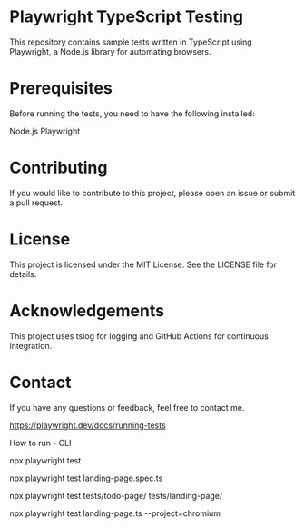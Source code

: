 # Playwright TypeScript Testing

This repository contains sample tests written in TypeScript using Playwright, a Node.js library for automating browsers.

# Prerequisites
Before running the tests, you need to have the following installed:

Node.js
Playwright

# Contributing
If you would like to contribute to this project, please open an issue or submit a pull request.

# License
This project is licensed under the MIT License. See the LICENSE file for details.

# Acknowledgements
This project uses tslog for logging and GitHub Actions for continuous integration.

# Contact
If you have any questions or feedback, feel free to contact me.





https://playwright.dev/docs/running-tests


How to run - CLI

npx playwright test

npx playwright test landing-page.spec.ts

npx playwright test tests/todo-page/ tests/landing-page/

npx playwright test landing-page.ts --project=chromium
